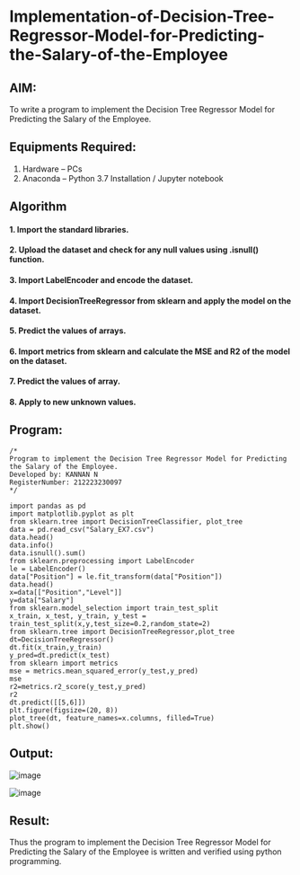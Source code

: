 # Implementation-of-Decision-Tree-Regressor-Model-for-Predicting-the-Salary-of-the-Employee

## AIM:
To write a program to implement the Decision Tree Regressor Model for Predicting the Salary of the Employee.

## Equipments Required:
1. Hardware – PCs
2. Anaconda – Python 3.7 Installation / Jupyter notebook

## Algorithm
####  1. Import the standard libraries.
#### 2. Upload the dataset and check for any null values using .isnull() function.
#### 3. Import LabelEncoder and encode the dataset.
#### 4. Import DecisionTreeRegressor from sklearn and apply the model on the dataset.
#### 5. Predict the values of arrays.
#### 6. Import metrics from sklearn and calculate the MSE and R2 of the model on the dataset.
#### 7. Predict the values of array.
#### 8. Apply to new unknown values.

## Program:
```
/*
Program to implement the Decision Tree Regressor Model for Predicting the Salary of the Employee.
Developed by: KANNAN N
RegisterNumber: 212223230097 
*/
```
```
import pandas as pd
import matplotlib.pyplot as plt
from sklearn.tree import DecisionTreeClassifier, plot_tree
data = pd.read_csv("Salary_EX7.csv")
data.head()
data.info()
data.isnull().sum()
from sklearn.preprocessing import LabelEncoder
le = LabelEncoder()
data["Position"] = le.fit_transform(data["Position"])
data.head()
x=data[["Position","Level"]]
y=data["Salary"]
from sklearn.model_selection import train_test_split
x_train, x_test, y_train, y_test = train_test_split(x,y,test_size=0.2,random_state=2)
from sklearn.tree import DecisionTreeRegressor,plot_tree
dt=DecisionTreeRegressor()
dt.fit(x_train,y_train)
y_pred=dt.predict(x_test)
from sklearn import metrics
mse = metrics.mean_squared_error(y_test,y_pred)
mse
r2=metrics.r2_score(y_test,y_pred)
r2
dt.predict([[5,6]])
plt.figure(figsize=(20, 8))
plot_tree(dt, feature_names=x.columns, filled=True)
plt.show()
```

## Output:
![image](https://github.com/user-attachments/assets/812aa047-ed96-4660-9fb2-a99340c7fa8d)

![image](https://github.com/user-attachments/assets/62f7a55d-c6c8-4df3-9757-2796166a7573)



## Result:
Thus the program to implement the Decision Tree Regressor Model for Predicting the Salary of the Employee is written and verified using python programming.
